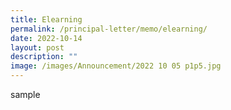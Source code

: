 ```yaml
---
title: Elearning
permalink: /principal-letter/memo/elearning/
date: 2022-10-14
layout: post
description: ""
image: /images/Announcement/2022 10 05 p1p5.jpg
---
```

sample